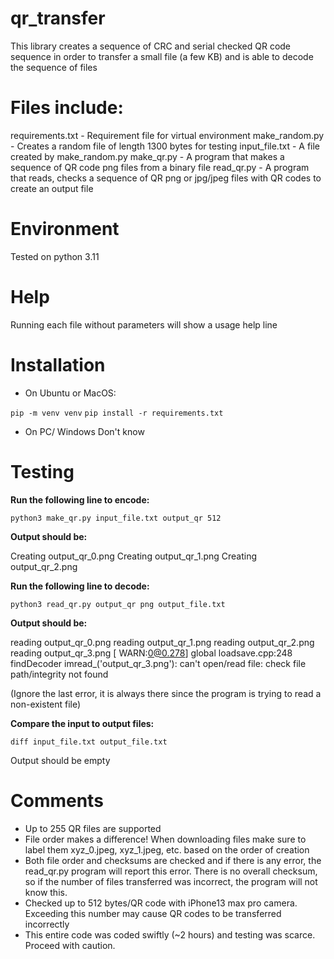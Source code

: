 # qr_transfer

This library creates a sequence of CRC and serial checked QR code sequence in order to transfer a small file (a few KB) and is able to decode the sequence of files

# Files include:
requirements.txt - Requirement file for virtual environment
make_random.py - Creates a random file of length 1300 bytes for testing
input_file.txt - A file created by make_random.py
make_qr.py - A program that makes a sequence of QR code png files from a binary file
read_qr.py - A program that reads, checks a sequence of QR png or jpg/jpeg files with QR codes to create an output file

# Environment
Tested on python 3.11

# Help
Running each file without parameters will show a usage help line

# Installation
- On Ubuntu or MacOS:

`pip -m venv venv`
`pip install -r requirements.txt`

- On PC/ Windows
Don't know

# Testing

**Run the following line to encode:**

`python3 make_qr.py input_file.txt output_qr 512`

**Output should be:**

Creating output_qr_0.png
Creating output_qr_1.png
Creating output_qr_2.png

**Run the following line to decode:**

`python3 read_qr.py output_qr png output_file.txt`

**Output should be:**

reading output_qr_0.png
reading output_qr_1.png
reading output_qr_2.png
reading output_qr_3.png
[ WARN:0@0.278] global loadsave.cpp:248 findDecoder imread_('output_qr_3.png'): can't open/read file: check file path/integrity
not found

(Ignore the last error, it is always there since the program is trying to read a non-existent file)

**Compare the input to output files:**

`diff input_file.txt output_file.txt`

Output should be empty

# Comments

- Up to 255 QR files are supported
- File order makes a difference! When downloading files make sure to label them xyz_0.jpeg, xyz_1.jpeg, etc. based on the order of creation
- Both file order and checksums are checked and if there is any error, the read_qr.py program will report this error. There is no overall checksum, so if the number of files transferred was incorrect, the program will not know this.
- Checked up to 512 bytes/QR code with iPhone13 max pro camera. Exceeding this number may cause QR codes to be transferred incorrectly
- This entire code was coded swiftly (~2 hours) and testing was scarce. Proceed with caution.

